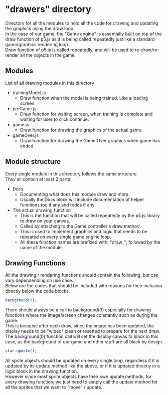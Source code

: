 # "drawers" directory
Directory for all the modules to hold all the code for drawing and updating the graphics using the draw loop.  
In the case of our game, the "Game engine" is essentially built on top of the draw function of p5.js as it is being called repeatedly just like a standard game/graphics rendering loop.  
Draw function of p5.js is called repeatedly, and will be used to re-draw/re-render all the objects in the game.

## Modules
List of all drawing modules in this directory
- trainingModel.js
    - Draw function when the model is being trained. Like a loading screen.
- preGame.js
    - Draw function for waiting screen, when training is complete and waiting for user to click continue.
- game.js
    - Draw function for drawing the graphics of the actual game.
- gameOver.js
    - Draw function for drawing the Game Over graphics when game has ended.

## Module structure
Every single module in this directory follows the same structure.  
They all contain at least 2 parts:
- Docs
    - Documenting what does this module draw and more.
    - Usually the Docs block will include documentation of helper functions too if any and todos if any.
- The actual drawing function
    - This is the function that will be called repeatedly by the p5.js library to draw on your canvas.
    - Called by attaching to the Game controller's draw method.
    - This is used to implement graphics and logic that needs to be repeated on every single game engine loop.
    - All these function names are prefixed with, "draw_", followed by the name of the module.

## Drawing Functions
All the drawing / rendering functions should contain the following, but can vary dependending on use case.  
Below are the codes that should be included with reasons for their inclusion directly below the code blocks.

```js
background(0);
```
There should always be a call to background(0) especially for drawing functions where the image/screen changes constantly such as during the game.  
This is because after each draw, since the image has been updated, the display needs to be "wiped" clean or resetted to prepare for the next draw.  
The background(0) function call will set the display canvas to black in this case, as the background of our game and other stuff are all black by design.

```js
star.update();
```
All sprite objects should be updated on every single loop, regardless if it is updated by its update method like the above, or if it is updated directly in a logic block in the drawing function.  
However since most sprite objects have their own update methods, for every drawing function, we just need to simply call the update method for all the sprites that we want to "move" / update.
